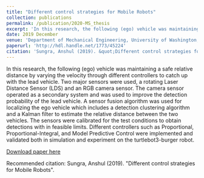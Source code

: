 ```yaml
---
title: "Different control strategies for Mobile Robots"
collection: publications
permalink: /publication/2020-MS_thesis
excerpt: 'In this research, the following (ego) vehicle was maintaining a safe relative distance by varying the velocity through different controllers to catch up with the lead vehicle. Two major sensors were used, a rotating Laser Distance Sensor (LDS) and an RGB camera sensor. The camera sensor operated as a secondary system and was used to improve the detection probability of the lead vehicle. A sensor fusion algorithm was used for localizing the ego vehicle which includes a detection clustering algorithm and a Kalman filter to estimate the relative distance between the two vehicles. The sensors were calibrated for the test conditions to obtain detections with in feasible limits. Different controllers such as Proportional, Proportional-Integral, and Model Predictive Control were implemented and validated both in simulation and experiment on the turtlebot3-burger robot.'
date: 2019 December
venue: 'Department of Mechanical Engineering, University of Washington, Seattle'
paperurl: 'http://hdl.handle.net/1773/45224'
citation: 'Sungra, Anshul (2019). &quot;Different control strategies for Mobile Robots.&quot; '
---
```

In this research, the following (ego) vehicle was maintaining a safe relative distance by varying the velocity through different controllers to catch up with the lead vehicle. Two major sensors were used, a rotating Laser Distance Sensor (LDS) and an RGB camera sensor. The camera sensor operated as a secondary system and was used to improve the detection probability of the lead vehicle. A sensor fusion algorithm was used for localizing the ego vehicle which includes a detection clustering algorithm and a Kalman filter to estimate the relative distance between the two vehicles. The sensors were calibrated for the test conditions to obtain detections with in feasible limits. Different controllers such as Proportional, Proportional-Integral, and Model Predictive Control were implemented and validated both in simulation and experiment on the turtlebot3-burger robot.

[Download paper here](https://digital.lib.washington.edu/researchworks/bitstream/handle/1773/45224/Sungra_washington_0250O_20889.pdf?sequence=1&isAllowed=y)

Recommended citation: Sungra, Anshul  (2019). "Different control strategies for Mobile Robots".

